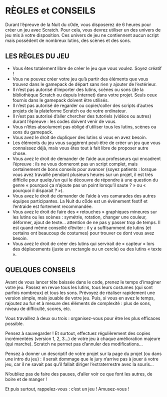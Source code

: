 # RÈGLES et CONSEILS

Durant l’épreuve de la Nuit du c0de, vous disposerez de 6 heures pour créer un jeu avec Scratch. Pour cela, vous devrez utiliser un des univers de jeu mis à votre disposition. Ces univers de jeu ne contiennent aucun script mais possèdent de nombreux lutins, des scènes et des sons.

## LES RÈGLES DU JEU
* Vous êtes totalement libre de créer le jeu que vous voulez. Soyez créatif !
* Vous ne pouvez créer votre jeu qu’à partir des éléments que vous trouvez dans le gamepack de départ sans rien y ajouter de l’extérieur.
* Il n’est pas autorisé d’importer des lutins, scènes ou sons (de la bibliothèque Scratch ou depuis Internet) dans votre projet. Seuls ceux fournis dans le gamepack doivent être utilisés.
* Il n’est pas autorisé de regarder ou copier/coller des scripts d’autres projets de la plateforme Scratch ou de votre ordinateur.
* Il n’est pas autorisé d’aller chercher des tutoriels (vidéos ou autres) durant l’épreuve : les codes doivent venir de vous.
* Vous n’êtes absolument pas obligé d’utiliser tous les lutins, scènes ou sons du gamepack.
* Vous avez le droit de dupliquer des lutins si vous en avez besoin.
* Les éléments du jeu vous suggèrent peut-être de créer un jeu que vous connaissez déjà, mais vous êtes tout à fait libre de proposer autre chose.
* Vous avez le droit de demander de l’aide aux professeurs qui encadrent l’épreuve : ils ne vous donneront pas un script complet, mais certainement de bons conseils pour avancer (soyez patients : lorsque vous avez travaillé pendant plusieurs heures sur un projet, il est très difficile pour quelqu’un qui le découvre de répondre à une question du genre « pourquoi ça n’ajoute pas un point lorsqu’il saute ? » ou « pourquoi il disparait ? »).
* Vous avez le droit de demander de l’aide à vos camarades des autres équipes participantes. La Nuit du c0de est un événement festif et l’entraide est fortement recommandée.
* Vous avez le droit de faire des « retouches » graphiques mineures sur les lutins ou les scènes : symétrie, rotation, changer une couleur, déformer, ajout de texte… attention de ne pas y passer trop de temps. Il est quand même conseillé d’éviter : il y a suffisamment de lutins (et certains ont beaucoup de costumes) pour trouver ce dont vous avez besoin.
* Vous avez le droit de créer des lutins qui servirait de « capteur » lors des déplacements (juste un rectangle ou un cercle) ou des lutins « texte ».

## QUELQUES CONSEILS
Avant de vous lancer tête baissée dans le code, prenez le temps d’imaginer votre jeu. Passez en revue tous les lutins, tous leurs costumes (qui sont parfois nombreux) et tous les sons. Prévoyez de réaliser rapidement une version simple, mais jouable de votre jeu. Puis, si vous en avez le temps, rajoutez au fur et à mesure des éléments de complexité : plus de sons, niveau de difficulté, scores, etc.

Vous travaillez à deux ou trois : organisez-vous pour être les plus efficaces possible.

Pensez à sauvegarder ! Et surtout, effectuez régulièrement des copies incrémentées (version 1, 2, 3…) de votre jeu à chaque amélioration majeure (qui marche). Scratch ne permet pas d’annuler des modifications…

Pensez à donner un descriptif de votre projet sur la page du projet (ou dans une intro du jeu) : il serait dommage que le jury n’arrive pas à jouer à votre jeu, car il ne savait pas qu’il fallait diriger l’extraterrestre avec la souris…

N’oubliez pas de faire des pauses, d’aller voir ce que font les autres, de boire et de manger !

Et puis surtout, rappelez-vous : c’est un jeu ! Amusez-vous !

